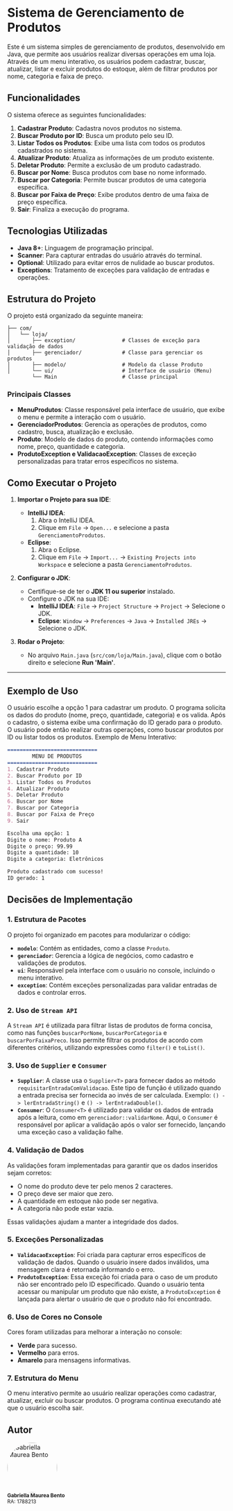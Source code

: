 
# Sistema de Gerenciamento de Produtos

Este é um sistema simples de gerenciamento de produtos, desenvolvido em Java, que permite aos usuários realizar diversas operações em uma loja. Através de um menu interativo, os usuários podem cadastrar, buscar, atualizar, listar e excluir produtos do estoque, além de filtrar produtos por nome, categoria e faixa de preço.

## Funcionalidades

O sistema oferece as seguintes funcionalidades:

1. **Cadastrar Produto**: Cadastra novos produtos no sistema.
2. **Buscar Produto por ID**: Busca um produto pelo seu ID.
3. **Listar Todos os Produtos**: Exibe uma lista com todos os produtos cadastrados no sistema.
4. **Atualizar Produto**: Atualiza as informações de um produto existente.
5. **Deletar Produto**: Permite a exclusão de um produto cadastrado.
6. **Buscar por Nome**: Busca produtos com base no nome informado.
7. **Buscar por Categoria**: Permite buscar produtos de uma categoria específica.
8. **Buscar por Faixa de Preço**: Exibe produtos dentro de uma faixa de preço específica.
9. **Sair**: Finaliza a execução do programa.

## Tecnologias Utilizadas

- **Java 8+**: Linguagem de programação principal.
- **Scanner**: Para capturar entradas do usuário através do terminal.
- **Optional**: Utilizado para evitar erros de nulidade ao buscar produtos.
- **Exceptions**: Tratamento de exceções para validação de entradas e operações.

## Estrutura do Projeto

O projeto está organizado da seguinte maneira:

```
├── com/
│   └── loja/
│       ├── exception/               # Classes de exceção para validação de dados
│       ├── gerenciador/             # Classe para gerenciar os produtos
│       ├── modelo/                  # Modelo da classe Produto
│       └── ui/                      # Interface de usuário (Menu)
        └── Main                     # Classe principal
```

### Principais Classes

- **MenuProdutos**: Classe responsável pela interface de usuário, que exibe o menu e permite a interação com o usuário.
- **GerenciadorProdutos**: Gerencia as operações de produtos, como cadastro, busca, atualização e exclusão.
- **Produto**: Modelo de dados do produto, contendo informações como nome, preço, quantidade e categoria.
- **ProdutoException e ValidacaoException**: Classes de exceção personalizadas para tratar erros específicos no sistema.

## Como Executar o Projeto

1. **Importar o Projeto para sua IDE**:
   - **IntelliJ IDEA**:
     1. Abra o IntelliJ IDEA.
     2. Clique em `File` -> `Open...` e selecione a pasta `GerenciamentoProdutos`.
   - **Eclipse**:
     1. Abra o Eclipse.
     2. Clique em `File` -> `Import...` -> `Existing Projects into Workspace` e selecione a pasta `GerenciamentoProdutos`.

2. **Configurar o JDK**:
   - Certifique-se de ter o **JDK 11 ou superior** instalado.
   - Configure o JDK na sua IDE:
     - **IntelliJ IDEA**: `File` -> `Project Structure` -> `Project` -> Selecione o JDK.
     - **Eclipse**: `Window` -> `Preferences` -> `Java` -> `Installed JREs` -> Selecione o JDK.

3. **Rodar o Projeto**:
   - No arquivo `Main.java` (`src/com/loja/Main.java`), clique com o botão direito e selecione **Run 'Main'**.

---

## Exemplo de Uso

O usuário escolhe a opção 1 para cadastrar um produto.
O programa solicita os dados do produto (nome, preço, quantidade, categoria) e os valida.
Após o cadastro, o sistema exibe uma confirmação do ID gerado para o produto.
O usuário pode então realizar outras operações, como buscar produtos por ID ou listar todos os produtos.
Exemplo de Menu Interativo:
```markdown
=============================
        MENU DE PRODUTOS        
=============================
1. Cadastrar Produto
2. Buscar Produto por ID
3. Listar Todos os Produtos
4. Atualizar Produto
5. Deletar Produto
6. Buscar por Nome
7. Buscar por Categoria
8. Buscar por Faixa de Preço
9. Sair

Escolha uma opção: 1
Digite o nome: Produto A
Digite o preço: 99.99
Digite a quantidade: 10
Digite a categoria: Eletrônicos

Produto cadastrado com sucesso!
ID gerado: 1
```
## Decisões de Implementação

### 1. **Estrutura de Pacotes**
O projeto foi organizado em pacotes para modularizar o código:

- **`modelo`**: Contém as entidades, como a classe `Produto`.
- **`gerenciador`**: Gerencia a lógica de negócios, como cadastro e validações de produtos.
- **`ui`**: Responsável pela interface com o usuário no console, incluindo o menu interativo.
- **`exception`**: Contém exceções personalizadas para validar entradas de dados e controlar erros.
  
### 2. Uso de `Stream API`
A `Stream API` é utilizada para filtrar listas de produtos de forma concisa, como nas funções `buscarPorNome`, `buscarPorCategoria` e `buscarPorFaixaPreco`. Isso permite filtrar os produtos de acordo com diferentes critérios, utilizando expressões como `filter()` e `toList()`.

### 3. Uso de `Supplier` e `Consumer`
- **`Supplier`**: A classe usa o `Supplier<T>` para fornecer dados ao método `requisitarEntradaComValidacao`. Este tipo de função é utilizado quando a entrada precisa ser fornecida ao invés de ser calculada. Exemplo: `() -> lerEntradaString()` e `() -> lerEntradaDouble()`.
- **`Consumer`**: O `Consumer<T>` é utilizado para validar os dados de entrada após a leitura, como em `gerenciador::validarNome`. Aqui, o `Consumer` é responsável por aplicar a validação após o valor ser fornecido, lançando uma exceção caso a validação falhe.


### 4. **Validação de Dados**
As validações foram implementadas para garantir que os dados inseridos sejam corretos:

- O nome do produto deve ter pelo menos 2 caracteres.
- O preço deve ser maior que zero.
- A quantidade em estoque não pode ser negativa.
- A categoria não pode estar vazia.

Essas validações ajudam a manter a integridade dos dados.

### 5. **Exceções Personalizadas**
- **`ValidacaoException`**: Foi criada para capturar erros específicos de validação de dados. Quando o usuário insere dados inválidos, uma mensagem clara é retornada informando o erro.
- **`ProdutoException`**: Essa exceção foi criada para o caso de um produto não ser encontrado pelo ID especificado. Quando o usuário tenta acessar ou manipular um produto que não existe, a `ProdutoException` é lançada para alertar o usuário de que o produto não foi encontrado.

### 6. **Uso de Cores no Console**
Cores foram utilizadas para melhorar a interação no console:

- **Verde** para sucesso.
- **Vermelho** para erros.
- **Amarelo** para mensagens informativas.

### 7. **Estrutura do Menu**
O menu interativo permite ao usuário realizar operações como cadastrar, atualizar, excluir ou buscar produtos. O programa continua executando até que o usuário escolha sair.

## Autor
<div align="left">
  <a href="https://github.com/gabibento">
    <img alt="Gabriella Maurea Bento" src="https://avatars.githubusercontent.com/u/143539144?v=4" width="115" style="border-radius:50%">
  </a>
  <br>
  <sub><b>Gabriella Maurea Bento</b></sub><br>
  <sub>RA: 1788213</sub><br>
</div>
